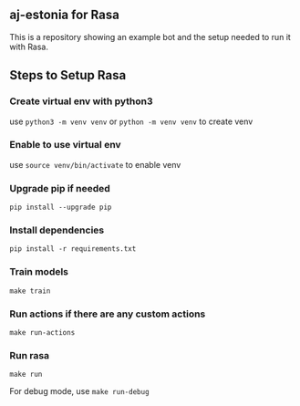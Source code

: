 ## aj-estonia for Rasa
This is a repository showing an example bot and the setup needed to run it with Rasa.

## Steps to Setup Rasa

### Create virtual env with python3
use `python3 -m venv venv` or `python -m venv venv` to create venv

### Enable to use virtual env
use `source venv/bin/activate` to enable venv

### Upgrade pip if needed
`pip install --upgrade pip`

### Install dependencies
`pip install -r requirements.txt`

### Train models
`make train`

### Run actions if there are any custom actions
`make run-actions`

### Run rasa
`make run`

For debug mode, use `make run-debug`
